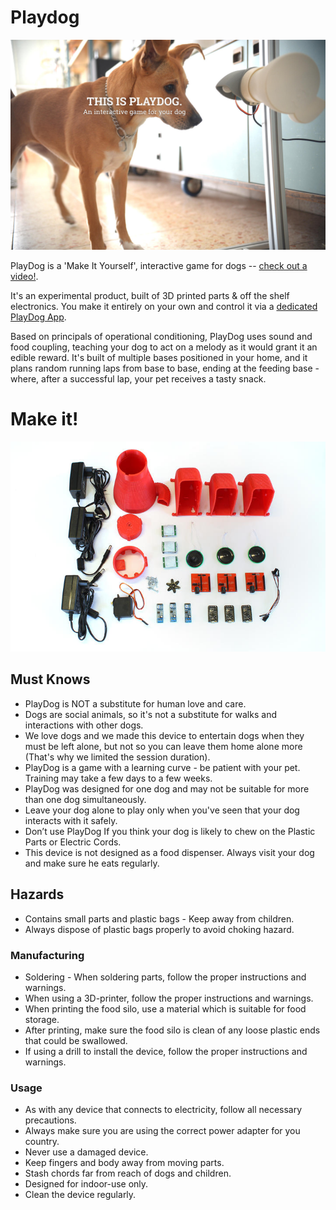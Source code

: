 # Playdog

![Playdog and dog](https://raw.githubusercontent.com/Roboplan/Playdog/master/imgs/cover.jpg)

PlayDog is a 'Make It Yourself', interactive game for dogs -- [check out a video!](https://www.youtube.com/watch?v=Q9UyuIkXfJs).

It's an experimental product, built of 3D printed parts & off the shelf electronics.
You make it entirely on your own and control it via a [dedicated PlayDog App](http://roboplan.github.io/Playdog).

Based on principals of operational conditioning, PlayDog uses sound and food coupling,
teaching your dog to act on a melody as it would grant it an edible reward. 
It's built of multiple bases positioned in your home, and it plans random 
running laps from base to base, ending at the feeding base - where, after 
a successful lap, your pet receives a tasty snack.

# Make it!
![Parts](https://raw.githubusercontent.com/Roboplan/Playdog/master/imgs/all_parts.jpg)

## Must Knows

* PlayDog is NOT a substitute for human love and care.
* Dogs are social animals, so it's not a substitute for walks and interactions with other dogs.
* We love dogs and we made this device to entertain dogs when they must be left alone, but not so you can leave them home alone more (That's why we limited the session duration).
* PlayDog is a game with a learning curve - be patient with your pet. Training may take a few days to a few weeks.
* PlayDog was designed for one dog and may not be suitable for more than one dog simultaneously.
* Leave your dog alone to play only when you've seen that your dog interacts with it safely.
* Don’t use PlayDog If you think your dog is likely to chew on the Plastic Parts or Electric Cords.
* This device is not designed as a food dispenser. Always visit your dog and make sure he eats regularly.

## Hazards
* Contains small parts and plastic bags - Keep away from children.
* Always dispose of plastic bags properly to avoid choking hazard.

### Manufacturing

* Soldering - When soldering parts, follow the proper instructions and warnings.
* When using a 3D-printer, follow the proper instructions and warnings.
* When printing the food silo, use a material which is suitable for food storage.
* After printing, make sure the food silo is clean of any loose plastic ends that could be swallowed.
* If using a drill to install the device, follow the proper instructions and warnings.

### Usage
* As with any device that connects to electricity, follow all necessary precautions.
* Always make sure you are using the correct power adapter for you country.
* Never use a damaged device.
* Keep fingers and body away from moving parts.
* Stash chords far from reach of dogs and children.
* Designed for indoor-use only.
* Clean the device regularly.
